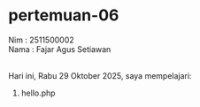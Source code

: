 # pertemuan-06

Nim : 2511500002 <br>
Nama : Fajar Agus Setiawan <br> <br>

Hari ini, Rabu 29 Oktober 2025, saya mempelajari:
<ol>
    <li>hello.php</li>
</ol>